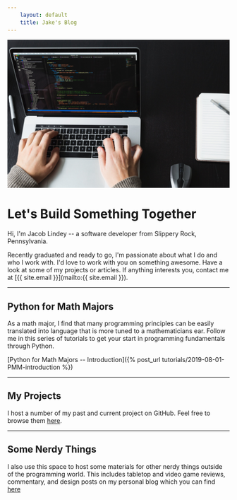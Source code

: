 ```yaml
---
    layout: default
    title: Jake's Blog
---
```

<img src="assets/images/laptop-code.jpg">

# Let's Build Something Together

Hi, I'm Jacob Lindey -- a software developer from Slippery Rock, Pennsylvania.

Recently graduated and ready to go, I'm passionate about what I do and who I work with.
I'd love to work with you on something awesome. Have a look at some of my projects or articles. If anything interests you, contact me at [{{ site.email }}](mailto:{{ site.email }}).

---

## Python for Math Majors

As a math major, I find that many programming principles can be easily translated into language that is more tuned to a mathematicians ear. Follow me in this series of tutorials to get your start in programming fundamentals through Python.

[Python for Math Majors -- Introduction]({% post_url tutorials/2019-08-01-PMM-introduction %})

---

## My Projects

I host a number of my past and current project on GitHub. Feel free to browse them [here](/projects/).

---

## Some Nerdy Things

I also use this space to host some materials for other nerdy things outside of the programming world.
This includes tabletop and video game reviews, commentary, and design posts on my personal blog which you can find [here](#)
 
